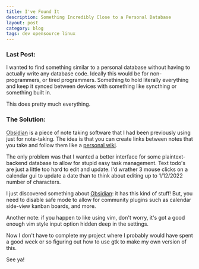 ```yaml
---
title: I've Found It
description: Something Incredibly Close to a Personal Database
layout: post
category: blog
tags: dev opensource linux
---
```


### Last Post:
I wanted to find something similar to a personal database without having to actually write any database code. Ideally this would be for non-programmers, or tired programmers. Something to hold literally everything and keep it synced between devices with something like syncthing or something built in.

This does pretty much everything.

### The Solution:

[Obsidian](https://obsidian.md/) is a piece of note taking software that I had been previously using just for note-taking. The idea is that you can create links between notes that you take and follow them like a [personal wiki](https://en.wikipedia.org/wiki/Personal_wiki).

The only problem was that I wanted a better interface for some plaintext-backend database to allow for stupid easy task management. Text todo's are just a little too hard to edit and update. I'd wrather 3 mouse clicks on a calendar gui to update a date than to think about editing up to 1/12/2022 number of characters.

I just discovered something about [Obsidian](https://obsidian.md/): it has this kind of stuff! But, you need to disable safe mode to allow for community plugins such as calendar side-view kanban boards, and more.

Another note: if you happen to like using vim, don't worry, it's got a good enough vim style input option hidden deep in the settings.

Now I don't have to complete my project where I probably would have spent a good week or so figuring out how to use gtk to make my own version of this.

See ya!

